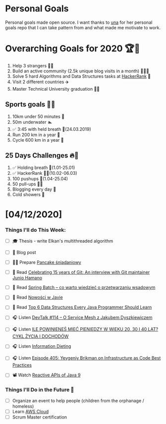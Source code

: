 Personal Goals
==============
Personal goals made open source. I want thanks to [una](https://github.com/una/personal-goals) for her personal goals repo that I can take pattern from and what made me motivate to work. 

# Overarching Goals for 2020 🏆🥇
1. Help 3 strangers 🧚‍♂️
2. Build an active community (2.5k unique blog visits in a month) 🧑‍🤝‍🧑
3. Solve 5 hard Algorithms and Data Structures tasks at [HackerRank](https://www.hackerrank.com/) 💙
4. Visit 2 different countries ✈️
5. Master Technical University graduation 👨‍🎓

## Sports goals 💪🥈
1. 10km under 50 minutes 👟
2. 50m underwater 🏊
3. ✅ 3:45 with held breath 🧘(24.03.2019)
4. Run 200 km in a year 🏃
5. Cycle 600 km in a year 🚴

## 25 Days Challenges 🔥🥉
1. ✅ Holding breath 🧘(1.01-25.01)
2. ✅ HackerRank 👨‍💻(10.02-06.03)
3. 100 pushups 🙇(1.04-25.04)
4. 50 pull-ups 🏋️‍♂️
5. Blogging every day 📝
6. Cold showers 🚿

# [04/12/2020]

### Things I'll do This Week:

- [ ] ‍🎓 Thesis - write Elkan's multithreaded algorithm
- [ ] 📝 Blog post
- [ ] 👨‍🍳 Prepare [Pancake śniadaniowy](https://youtu.be/Fz-ni5UjlSI?t=73)
- [ ] 📗 Read [Celebrating 15 years of Git: An interview with Git maintainer Junio Hamano](https://github.blog/2020-04-07-celebrating-15-years-of-git-an-interview-with-git-maintainer-junio-hamano/)
- [ ] 📗 Read [Spring Batch – co warto wiedzieć o przetwarzaniu wsadowym](https://nullpointerexception.pl/spring-batch-co-warto-wiedziec-o-przetwarzaniu-wsadowym/)
- [ ] 📗 Read [Nowości w Javie](https://ttpsc.com/pl/blog/blog-nowosci-w-javie/)
- [ ] 📗 Read [Top 6 Data Structures Every Java Programmer Should Learn](https://www.java67.com/2013/08/ata-structures-in-java-programming-array-linked-list-map-set-stack-queue.html)
- [ ] 🎧 Listen [DevTalk #114 – O Service Mesh z Jakubem Dyszkiewiczem](https://devstyle.pl/2020/04/06/devtalk-114-o-service-mesh-z-jakubem-dyszkiewiczem/)
- [ ] 🎧 Listen [ILE POWINIENEŚ MIEĆ PIENIĘDZY W WIEKU 20, 30 I 40 LAT? CYKL ŻYCIA I DOCHODÓW](https://marciniwuc.com/ile-powinienes-miec-pieniedzy-w-wieku-20-30-i-40-lat-ile-oszczedzac-miesiecznie/)
- [ ] 🎧 Listen [Information Dieting](https://youtu.be/dbv_KCOQ86E)
- [ ] 🎧 Listen [Episode 405: Yevgeniy Brikman on Infrastructure as Code Best Practices](https://www.se-radio.net/2020/04/episode-405-yevgeniy-brikman-on-infrastructure-as-code-best-practices/)
- [ ] 📽️ Watch [Reactive APIs of Java 9](https://youtu.be/b3BNMqNXnYM)


### Things I'll Do in the Future 🏅
- [ ] Organize an event to help people (children from the orphanage / homeless)
- [ ] Learn [AWS Cloud](https://www.youtube.com/user/Nephaste20/featured)
- [ ] Scrum Master certification
